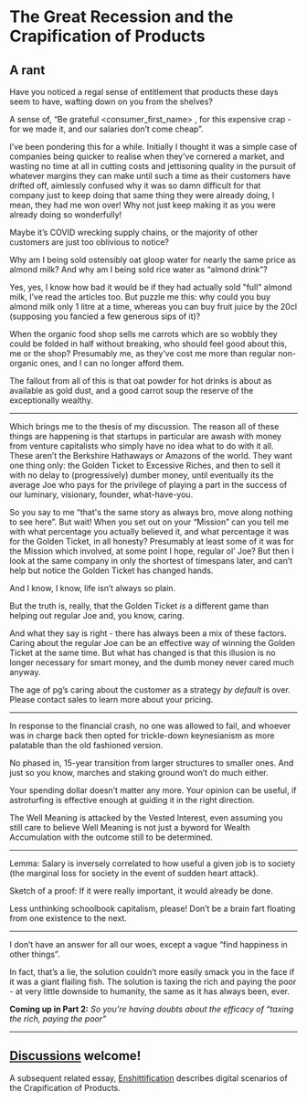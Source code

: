 # The Great Recession and the Crapification of Products
## A rant

Have you noticed a regal sense of entitlement that products these days seem to have, wafting down on you from the shelves?

A sense of, “Be grateful <consumer_first_name> , for this expensive crap - for we made it, and our salaries don’t come cheap”.

I’ve been pondering this for a while. Initially I thought it was a simple case of companies being quicker to realise when they’ve cornered a market, and wasting no time at all in cutting costs and jettisoning quality in the pursuit of whatever margins they can make until such a time as their customers have drifted off, aimlessly confused why it was so damn difficult for that company just to keep doing that same thing they were already doing, I mean, they had me won over! Why not just keep making it as you were already doing so wonderfully!

Maybe it’s COVID wrecking supply chains, or the majority of other customers are just too oblivious to notice?

Why am I being sold ostensibly oat gloop water for nearly the same price as almond milk? And why am I being sold rice water as “almond drink”?

Yes, yes, I know how bad it would be if they had actually sold "full" almond milk, I’ve read the articles too. But puzzle me this: why could you buy almond milk only 1 litre at a time, whereas you can buy fruit juice by the 20cl (supposing you fancied a few generous sips of it)?

When the organic food shop sells me carrots which are so wobbly they could be folded in half without breaking, who should feel good about this, me or the shop? Presumably me, as they’ve cost me more than regular non-organic ones, and I can no longer afford them.

The fallout from all of this is that oat powder for hot drinks is about as available as gold dust, and a good carrot soup the reserve of the exceptionally wealthy.

- - - -

Which brings me to the thesis of my discussion. The reason all of these things are happening is that startups in particular are awash with money from venture capitalists who simply have no idea what to do with it all. These aren’t the Berkshire Hathaways or Amazons of the world. They want one thing only: the Golden Ticket to Excessive Riches, and then to sell it with no delay to (progressively) dumber money, until eventually its the average Joe who pays for the privilege of playing a part in the success of our luminary, visionary, founder, what-have-you.

So you say to me “that's the same story as always bro, move along nothing to see here”. But wait! When you set out on your “Mission” can you tell me with what percentage you actually believed it, and what percentage it was for the Golden Ticket, in all honesty? Presumably at least some of it was for the Mission which involved, at some point I hope, regular ol’ Joe? But then I look at the same company in only the shortest of timespans later, and can’t help but notice the Golden Ticket has changed hands.

And I know, I know, life isn’t always so plain.

But the truth is, really, that the Golden Ticket *is* a different game than helping out regular Joe and, you know, caring.

And what they say is right - there has always been a mix of these factors. Caring about the regular Joe can be an effective way of winning the Golden Ticket at the same time. But what has changed is that this illusion is no longer necessary for smart money, and the dumb money never cared much anyway.

The age of pg’s caring about the customer as a strategy *by default* is over. Please contact sales to learn more about your pricing.

- - - -

In response to the financial crash, no one was allowed to fail, and whoever was in charge back then opted for trickle-down keynesianism as more palatable than the old fashioned version.

No phased in, 15-year transition from larger structures to smaller ones. And just so you know, marches and staking ground won’t do much either.

Your spending dollar doesn’t matter any more. Your opinion can be useful, if astroturfing is effective enough at guiding it in the right direction.

The Well Meaning is attacked by the Vested Interest, even assuming you still care to believe Well Meaning is not just a byword for Wealth Accumulation with the outcome still to be determined.

- - - -

Lemma: Salary is inversely correlated to how useful a given job is to society (the marginal loss for society in the event of sudden heart attack).

Sketch of a proof: If it were really important, it would already be done.

Less unthinking schoolbook capitalism, please! Don’t be a brain fart floating from one existence to the next.

- - - -

I don’t have an answer for all our woes, except a vague “find happiness in other things”.

In fact, that’s a lie, the solution couldn’t more easily smack you in the face if it was a giant flailing fish. The solution is taxing the rich and paying the poor - at very little downside to humanity, the same as it has always been, ever.

**Coming up in Part 2:** *So you’re having doubts about the efficacy of “taxing the rich, paying the poor"*

- - - -

## [Discussions](https://github.com/aliclark/the_wooden_sword/discussions) welcome!

A subsequent related essay, [Enshittification](https://en.wikipedia.org/wiki/Enshittification) describes digital scenarios of the Crapification of Products.
